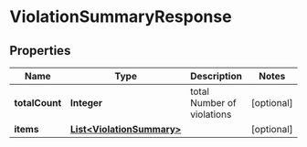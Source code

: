 

# ViolationSummaryResponse


## Properties

| Name | Type | Description | Notes |
|------------ | ------------- | ------------- | -------------|
|**totalCount** | **Integer** | total Number of violations |  [optional] |
|**items** | [**List&lt;ViolationSummary&gt;**](ViolationSummary.md) |  |  [optional] |



